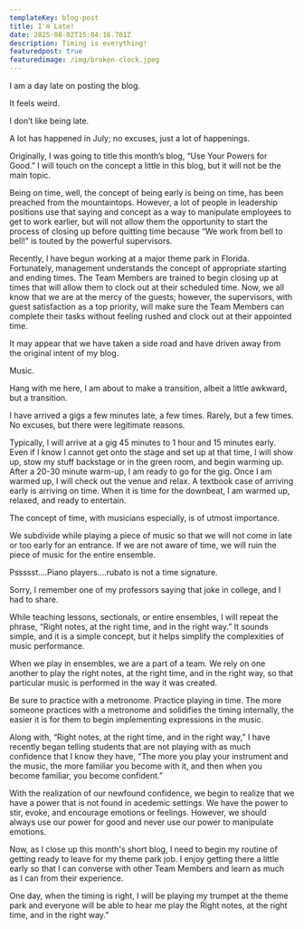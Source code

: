 ```yaml
---
templateKey: blog-post
title: I'm Late!
date: 2025-08-02T15:04:16.701Z
description: Timing is everything!
featuredpost: true
featuredimage: /img/broken-clock.jpeg
---
```

I am a day late on posting the blog.  

It feels weird.  

I don’t like being late.

A lot has happened in July; no excuses, just a lot of happenings.

Originally, I was going to title this month’s blog, “Use Your Powers for Good.”  I will touch on the concept a little in this blog, but it will not be the main topic.

Being on time, well, the concept of being early is being on time, has been preached from the mountaintops.  However, a lot of people in leadership positions use that saying and concept as a way to manipulate employees to get to work earlier, but will not allow them the opportunity to start the process of closing up before quitting time because “We work from bell to bell!” is touted by the powerful supervisors.

Recently, I have begun working at a major theme park in Florida.  Fortunately, management understands the concept of appropriate starting and ending times.  The Team Members are trained to begin closing up at times that will allow them to clock out at their scheduled time.  Now, we all know that we are at the mercy of the guests; however, the supervisors, with guest satisfaction as a top priority, will make sure the Team Members can complete their tasks without feeling rushed and clock out at their appointed time.

It may appear that we have taken a side road and have driven away from the original intent of my blog.  

Music.

Hang with me here, I am about to make a transition, albeit a little awkward, but a transition.

I have arrived a gigs a few minutes late, a few times.  Rarely, but a few times.  No excuses, but there were legitimate reasons.

Typically, I will arrive at a gig 45 minutes to 1 hour and 15 minutes early.  Even if I know I cannot get onto the stage and set up at that time, I will show up, stow my stuff backstage or in the green room, and begin warming up.  After a 20-30 minute warm-up, I am ready to go for the gig.  Once I am warmed up, I will check out the venue and relax.  A textbook case of arriving early is arriving on time.  When it is time for the downbeat, I am warmed up, relaxed, and ready to entertain.

The concept of time, with musicians especially, is of utmost importance.

We subdivide while playing a piece of music so that we will not come in late or too early for an entrance.  If we are not aware of time, we will ruin the piece of music for the entire ensemble.

Pssssst….Piano players….rubato is not a time signature.

Sorry, I remember one of my professors saying that joke in college, and I had to share.

While teaching lessons, sectionals, or entire ensembles, I will repeat the phrase, “Right notes, at the right time, and in the right way.”  It sounds simple, and it is a simple concept, but it helps simplify the complexities of music performance.

When we play in ensembles, we are a part of a team.  We rely on one another to play the right notes, at the right time, and in the right way, so that particular music is performed in the way it was created.

Be sure to practice with a metronome.  Practice playing in time.  The more someone practices with a metronome and solidifies the timing internally, the easier it is for them to begin implementing expressions in the music.

Along with, “Right notes, at the right time, and in the right way,” I have recently began telling students that are not playing with as much confidence that I know they have, “The more you play your instrument and the music, the more familiar you become with it, and then when you become familiar, you become confident.”

With the realization of our newfound confidence, we begin to realize that we have a power that is not found in acedemic settings.  We have the power to stir, evoke, and encourage emotions or feelings.  However, we should always use our power for good and never use our power to manipulate emotions.

Now, as I close up this month's short blog, I need to begin my routine of getting ready to leave for my theme park job.  I enjoy getting there a little early so that I can converse with other Team Members and learn as much as I can from their experience.

One day, when the timing is right, I will be playing my trumpet at the theme park and everyone will be able to hear me play the Right notes, at the right time, and in the right way.”